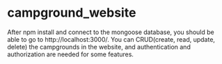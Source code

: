 # campground_website
After npm install and connect to the mongoose database, you should be able to go to http://localhost:3000/.
You can CRUD(create, read, update, delete) the campgrounds in the website, and authentication and authorization are needed for some features.
